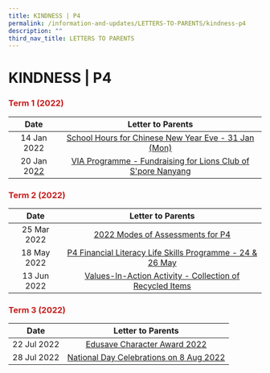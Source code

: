 ```yaml
---
title: KINDNESS | P4
permalink: /information-and-updates/LETTERS-TO-PARENTS/kindness-p4
description: ""
third_nav_title: LETTERS TO PARENTS
---
```

# KINDNESS | P4

### <span style = "color: #c81b1b"> <b>Term 1 (2022)</b> </span>

<table >
<thead>
  <tr>
    <th style="text-align: center;">Date</th>
    <th style="text-align: center;">Letter to Parents<br></th>
  </tr>
</thead>
<tbody style="text-align: center;">
  <tr>
    <td>14 Jan 2022</td>
    <td><a href="/files/INFORMATION%20AND%20UPDATES/Letter%20To%20Parents/Kindness%20P4/020%20Sch%20Hours%20on%20CNY%20Eve%2031%20Jan%202022.pdf" target = "_blank" >School Hours for Chinese New Year Eve - 31 Jan (Mon)</a><br></td>
  </tr>
  <tr>
    <td> 20 Jan 20<a href="https://jurongwestpri-moe-edu-sg-admin.cwp.sg/information-and-updates/letters-to-parents/goog_298990296" target = "_blank" >22</a></td>
    <td><a href="https://jurongwestpri-moe-edu-sg-admin.cwp.sg/qql/slot/u363/2022%20Letters%20to%20Parents/022%20VIA%20Programme%20Fundraising%20for%20Lions%20Club%20of%20Singapore%20Nanyang.pdf" target = "_blank" >VIA Programme - Fundraising for Lions Club of S'pore Nanyang</a> </td>
  </tr>
</tbody>
</table>

### <span style = "color: #c81b1b"> <b>Term 2 (2022)</b> </span>

<table>
<thead>
  <tr>
    <th style="text-align: center;">Date</th>
    <th style="text-align: center;">Letter to Parents<br></th>
  </tr>
</thead>
<tbody style="text-align: center;">
  <tr>
    <td>25 Mar 2022</td>
    <td><a href="https://jurongwestpri-moe-edu-sg-admin.cwp.sg/qql/slot/u363/2022%20Letters%20to%20Parents/030%20P4%20Modes%20of%20Assessments%20Letter%20to%20Parents.pdf" target = "_blank">2022 Modes of Assessments for P4</a></td>
  </tr>
  <tr>
    <td>18 May 2022 </td>
    <td><a href="/files/INFORMATION%20AND%20UPDATES/Letter%20To%20Parents/Kindness%20P4/043%20Financial%20Literacy%20for%20P4.pdf" target = "_blank">P4 Financial Literacy Life Skills Programme - 24 &amp; 26 May </a></td>
  </tr>
  <tr>
    <td>13 Jun 2022 </td>
    <td><a href="/files/INFORMATION%20AND%20UPDATES/Letter%20To%20Parents/Kindness%20P4/044%20Collection%20of%20Recycled%20items.pdf" target = "_blank">Values-In-Action Activity - Collection of Recycled Items </a></td>
  </tr>
</tbody>
</table>

### <span style = "color: #c81b1b"> <b>Term 3 (2022)</b> </span>

<table>
<thead>
  <tr>
    <th style="text-align: center;">Date</th>
    <th style="text-align: center;">Letter to Parents<br></th>
  </tr>
</thead>
<tbody style="text-align: center;">
  <tr>
    <td>22 Jul 2022</td>
    <td><a href="/files/INFORMATION%20AND%20UPDATES/Letter%20To%20Parents/Kindness%20P4/050%20ECHA%20letter%20to%20parents%202022.pdf" target = "_blank">Edusave Character Award 2022 </a></td>
  </tr>
  <tr>
    <td> 28 Jul 2022</td>
    <td> <a href="/files/INFORMATION%20AND%20UPDATES/Letter%20To%20Parents/Kindness%20P4/058%20National%20Day%20Celebrations%20on%208%20Aug%202022.pdf" target = "_blank">National Day Celebrations on 8 Aug 2022</a></td>
  </tr>
</tbody>
</table>